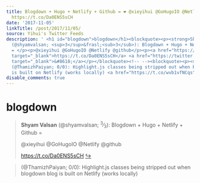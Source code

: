 ```yaml
---
title: Blogdown + Hugo + Netlify + Github = ❤️ @xieyihui @GoHugoIO @Netlify @github
  https://t.co/Da0ENS5sCH
date: '2017-11-05'
linkTitle: /post/2017/11/05/
source: Yihui's Twitter Feeds
description: ' <h1 id="blogdown">blogdown</h1><blockquote><p><strong>Shyam Valsan</strong>
  (@shyamvalsan; <sup>3</sup>&frasl;<sub>3</sub>): Blogdown + Hugo + Netlify + Github
  = </p><p>@xieyihui @GoHugoIO @Netlify @github</p><p><a href="https://t.co/Da0ENS5sCH"
  target="_blank">https://t.co/Da0ENS5sCH</a> <a href="https://twitter.com/xieyihui/status/926890163766116352"
  target="_blank">&#8618;</a></p></blockquote><!-- --><blockquote><p><strong> </strong>
  (@ThamizhPaiyan; 0/0): Highlight.js classes being stripped out when blogdown blog
  is built on Netlify (works locally) <a href="https://t.co/wvb1vfNCqs" ...'
disable_comments: true
---
```

 <h1 id="blogdown">blogdown</h1><blockquote><p><strong>Shyam Valsan</strong> (@shyamvalsan; <sup>3</sup>&frasl;<sub>3</sub>): Blogdown + Hugo + Netlify + Github = </p><p>@xieyihui @GoHugoIO @Netlify @github</p><p><a href="https://t.co/Da0ENS5sCH" target="_blank">https://t.co/Da0ENS5sCH</a> <a href="https://twitter.com/xieyihui/status/926890163766116352" target="_blank">&#8618;</a></p></blockquote><!-- --><blockquote><p><strong> </strong> (@ThamizhPaiyan; 0/0): Highlight.js classes being stripped out when blogdown blog is built on Netlify (works locally) <a href="https://t.co/wvb1vfNCqs" ...